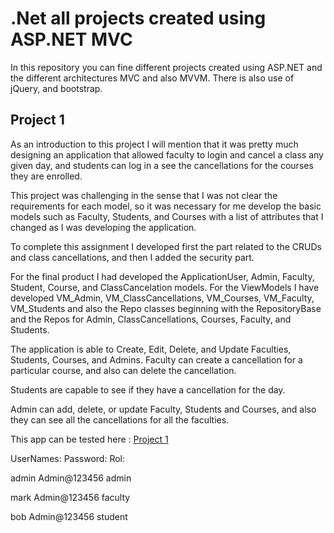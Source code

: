 <h1>.Net all projects created using ASP.NET MVC</h1>

In this repository you can fine different projects created using ASP.NET and the different architectures MVC 
and also MVVM. There is also use of jQuery, and bootstrap. 

<h2>Project 1</h2>

As an introduction to this project I will mention that it was pretty much designing an application that allowed faculty to login and cancel a class any given day, and students can log in a see the cancellations for the courses they are enrolled.

This project was challenging in the sense that I was not clear the requirements for each model, so it was necessary for me develop the basic models such as Faculty, Students, and Courses with a list of attributes that I changed as I was developing the application.

To complete this assignment I developed first the part related to the CRUDs and class cancellations, and then I added the security part.

For the final product I had developed the ApplicationUser, Admin, Faculty, Student, Course, and ClassCancelation models.
For the ViewModels I have developed VM_Admin, VM_ClassCancellations, VM_Courses, VM_Faculty,  VM_Students and also the Repo classes beginning with the RepositoryBase and the Repos for Admin, ClassCancellations, Courses, Faculty, and Students.

The application is able to Create, Edit, Delete, and Update Faculties, Students, Courses, and Admins.  Faculty can create a cancellation for a particular course, and also can delete the cancellation.

Students are capable to see if they have a cancellation for the day. 

Admin can add, delete, or update Faculty, Students and Courses, and also they can see all the cancellations for all the faculties. 

This app can be tested here : <a href=http://testapp81.azurewebsites.net/>Project 1</a>

<p>UserNames:                  Password:               Rol:</p>
<p>admin                       Admin@123456            admin</p>
<p>mark                        Admin@123456            faculty</p>
<p>bob                         Admin@123456            student</p>



